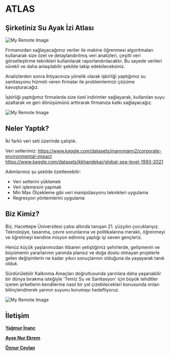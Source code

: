 # ATLAS 
## Şirketiniz Su Ayak İzi Atlası

![My Remote Image](https://r.resimlink.com/Y8KAexV.png)

Firmanızdan sağlayacağımız veriler ile makine öğrenmesi algoritmaları kullanarak size özel ve detaylandırılmış veri analizleri, çeşitli veri görselleştirme teknikleri kullanılarak raporlandırılacaktır. Bu sayede verileri sürekli ve daha anlaşılabilir şekilde takip edebileceksiniz. 

Analizlerden sonra ihtiyacınıza yönelik olarak işbirliği yaptığımız su sanitasyonu hizmeti veren firmalar ile problemlerinizi çözüme kavuşturacağız. ​

İşbirliği yaptığımız firmalarda size özel indirimler sağlayarak, kullanılan suyu azaltarak ve geri dönüşümünü arttırarak firmanıza katkı sağlayacağız.

![My Remote Image](https://r.resimlink.com/g2o4H6nZ.png)

## Neler Yaptık? 

İki farklı veri seti üzerinde çalıştık. 

Veri setlerimiz: https://www.kaggle.com/datasets/mannmann2/corporate-environmental-impact
https://www.kaggle.com/datasets/kkhandekar/global-sea-level-1993-2021

 Adımlarımız şu şekilde özetlenebilir:
- Veri setlerini yüklemek
- Veri işlemesini yapmak 
- Min Max Ölçekleme gibi veri manipülasyonu teknikleri uygulama
- Regresyon yöntemlerini uygulama 

## Biz Kimiz?

Biz, Hacettepe Üniversitesi çatısı altında tanışan 21. yüzyılın çocuklarıyız. Teknolojiye, tasarıma, çevre sorunlarına ve politikalarına meraklı, öğrenmeyi ve öğretmeyi kendine misyon edinmiş yaptığı işi seven gençleriz. 

Henüz küçük yaşlarımızdan itibaren yetiştiğimiz şehirlerde, gelişmenin ve büyümenin yararlarının yanında plansız ve doğa dostu olmayan projelerle gelen değişimlerin ne kadar yıkıcı sonuçlarının olduğuna da yaşayarak tanık olduk. 

Sürdürülebilir Kalkınma Amaçları doğrultusunda yarınlara daha yaşanabilir bir dünya bırakma isteğiyle 'Temiz Su ve Sanitasyon' için büyük tehditler içeren şirketlerin kendilerine nasıl bir yol çizebilecekleri konusunda onları bilinçlendirerek yarının suyunu korumayı hedefliyoruz.

![My Remote Image](https://r.resimlink.com/7VTs1euo.png)

## İletişim

[__Yağmur İnanç__](https://www.linkedin.com/in/yagmurinanc/)

[__Ayşe Nur Ekrem__](https://www.linkedin.com/in/ayse-nur-ekrem/)

[__Öznur Ceylan__](https://www.linkedin.com/in/%C3%B6znur-ceylan-3ba6151b8/)

